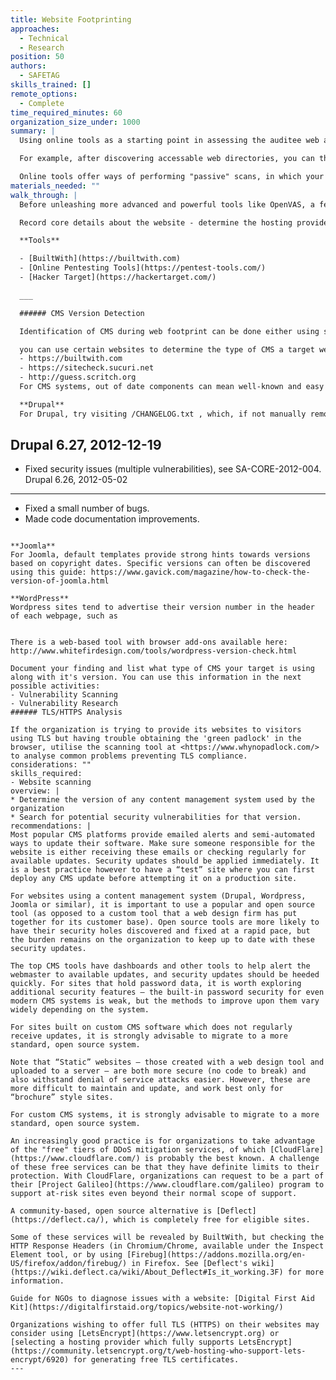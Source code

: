 ```yaml
---
title: Website Footprinting
approaches:
  - Technical
  - Research
position: 50
authors:
  - SAFETAG
skills_trained: []
remote_options:
  - Complete
time_required_minutes: 60
organization_size_under: 1000
summary: |
  Using online tools as a starting point in assessing the auditee web application is a good way to expand online reconnaisance as well as start your vulnerability assessment. You can build a profile and a good understanding of the web application by identifying what comprises the web application and technologies behind. From there you can start your next move by putting together different strategies on conducting your vulnerability assessment.

  For example, after discovering accessable web directories, you can then start looking for forgotten or abandoned files and applications that might contain sensitive information like (Passwords) or an outdated and vulnerable applications.  Content management systems, while powerful, require ongoing maintenance and updates to stay secure. Quite often these (or specific plugins) fall out of date and become increasingly vulnerable to automated as well as targeted attacks.

  Online tools offer ways of performing "passive" scans, in which your identity is hidden from the target organization, in cases where there are IDS/IPS, firewalls deployed. These should be used in conjuction with other outputs from reconnaisance to determine platforms and hosts which are out of scope.
materials_needed: ""
walk_through: |
  Before unleashing more advanced and powerful tools like OpenVAS, a few quick steps can help better guide your work. As a general note, surfing using a browser with at least [NoScript](https://addons.mozilla.org/en-US/firefox/addon/noscript/) enabled may help not only protect you, but may also help to reveal malware or adware infecting the websites.

  Record core details about the website - determine the hosting provider, platform, Content Management Systems, and other baseline data.  [BuiltWith](http://builtwith.com/) is a great tool.  There are a few alternatives, including an open source tool, [SiteLab](https://callmeed.github.io/site-lab/).  *Note that BuiltWith is a tool bundled in recon-ng, but the output it provides is not currently stored in its data structures.* These tools may also reveal plugins, javascript libraries, and DDoS protection systems like CloudFlare.

  **Tools**

  - [BuiltWith](https://builtwith.com)
  - [Online Pentesting Tools](https://pentest-tools.com/)
  - [Hacker Target](https://hackertarget.com/)

  ___

  ###### CMS Version Detection

  Identification of CMS during web footprint can be done either using scripts and tools or using online services.

  you can use certain websites to determine the type of CMS a target website is using:
  - https://builtwith.com
  - https://sitecheck.sucuri.net
  - http://guess.scritch.org
  For CMS systems, out of date components can mean well-known and easy to exploit by malicious actors.

  **Drupal**
  For Drupal, try visiting /CHANGELOG.txt , which, if not manually removed, will reveal the most recent version of Drupal installed on the server. Other telltale signs depend on the specific Drupal release; http://corporate.adulmec.ro/blog/2010/drupal-detection-test-site-running-drupal maintains a detection tool.

  ```
  Drupal 6.27, 2012-12-19
  ----------------------
  - Fixed security issues (multiple vulnerabilities), see SA-CORE-2012-004.
  Drupal 6.26, 2012-05-02
  ----------------------
  - Fixed a small number of bugs.
  - Made code documentation improvements.
  ```

  **Joomla**
  For Joomla, default templates provide strong hints towards versions based on copyright dates. Specific versions can often be discovered using this guide: https://www.gavick.com/magazine/how-to-check-the-version-of-joomla.html

  **WordPress**
  Wordpress sites tend to advertise their version number in the header of each webpage, such as

  ```

  <meta name="generator" content="WordPress 3.3.1" />

  ```

  There is a web-based tool with browser add-ons available here: http://www.whitefirdesign.com/tools/wordpress-version-check.html

  Document your finding and list what type of CMS your target is using along with it's version. You can use this information in the next possible activities:
  - Vulnerability Scanning
  - Vulnerability Research
  ###### TLS/HTTPS Analysis

  If the organization is trying to provide its websites to visitors using TLS but having trouble obtaining the 'green padlock' in the browser, utilise the scanning tool at <https://www.whynopadlock.com/> to analyse common problems preventing TLS compliance.
considerations: ""
skills_required:
  - Website scanning
overview: |
  * Determine the version of any content management system used by the organization
  * Search for potential security vulnerabilities for that version.
recommendations: |
  Most popular CMS platforms provide emailed alerts and semi-automated ways to update their software. Make sure someone responsible for the website is either receiving these emails or checking regularly for available updates. Security updates should be applied immediately. It is a best practice however to have a “test” site where you can first deploy any CMS update before attempting it on a production site.

  For websites using a content management system (Drupal, Wordpress, Joomla or similar), it is important to use a popular and open source tool (as opposed to a custom tool that a web design firm has put together for its customer base). Open source tools are more likely to have their security holes discovered and fixed at a rapid pace, but the burden remains on the organization to keep up to date with these security updates.

  The top CMS tools have dashboards and other tools to help alert the webmaster to available updates, and security updates should be heeded quickly. For sites that hold password data, it is worth exploring additional security features – the built-in password security for even modern CMS systems is weak, but the methods to improve upon them vary widely depending on the system.

  For sites built on custom CMS software which does not regularly receive updates, it is strongly advisable to migrate to a more standard, open source system.

  Note that “Static” websites – those created with a web design tool and uploaded to a server – are both more secure (no code to break) and also withstand denial of service attacks easier. However, these are more difficult to maintain and update, and work best only for “brochure” style sites.

  For custom CMS systems, it is strongly advisable to migrate to a more standard, open source system.

  An increasingly good practice is for organizations to take advantage of the "free" tiers of DDoS mitigation services, of which [CloudFlare](https://www.cloudflare.com/) is probably the best known. A challenge of these free services can be that they have definite limits to their protection. With CloudFlare, organizations can request to be a part of their [Project Galileo](https://www.cloudflare.com/galileo) program to support at-risk sites even beyond their normal scope of support.

  A community-based, open source alternative is [Deflect](https://deflect.ca/), which is completely free for eligible sites.

  Some of these services will be revealed by BuiltWith, but checking the HTTP Response Headers (in Chromium/Chrome, available under the Inspect Element tool, or by using [Firebug](https://addons.mozilla.org/en-US/firefox/addon/firebug/) in Firefox. See [Deflect's wiki](https://wiki.deflect.ca/wiki/About_Deflect#Is_it_working.3F) for more information.

  Guide for NGOs to diagnose issues with a website: [Digital First Aid Kit](https://digitalfirstaid.org/topics/website-not-working/)

  Organizations wishing to offer full TLS (HTTPS) on their websites may consider using [LetsEncrypt](https://www.letsencrypt.org) or [selecting a hosting provider which fully supports LetsEncrypt](https://community.letsencrypt.org/t/web-hosting-who-support-lets-encrypt/6920) for generating free TLS certificates.
---
```

